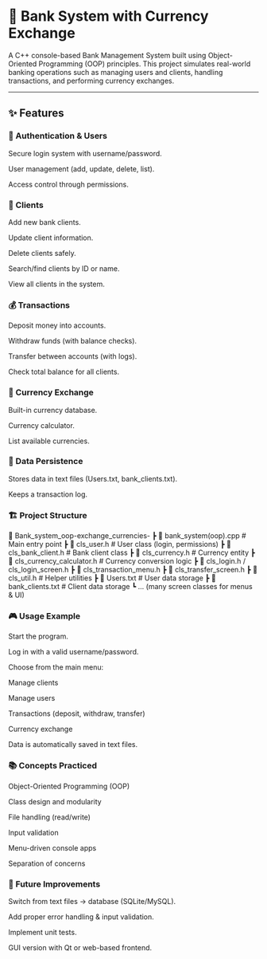 # 🏦 Bank System with Currency Exchange

A C++ console-based Bank Management System built using Object-Oriented Programming (OOP) principles.
This project simulates real-world banking operations such as managing users and clients, handling transactions, and performing currency exchanges.

<hr>

## ✨ Features
### 🔑 Authentication & Users

Secure login system with username/password.

User management (add, update, delete, list).

Access control through permissions.

### 👤 Clients

Add new bank clients.

Update client information.

Delete clients safely.

Search/find clients by ID or name.

View all clients in the system.

### 💰 Transactions

Deposit money into accounts.

Withdraw funds (with balance checks).

Transfer between accounts (with logs).

Check total balance for all clients.

### 💱 Currency Exchange

Built-in currency database.

Currency calculator.

List available currencies.

### 📁 Data Persistence

Stores data in text files (Users.txt, bank_clients.txt).

Keeps a transaction log.

### 🏗️ Project Structure
📂 Bank_system_oop-exchange_currencies-
 ┣ 📄 bank_system(oop).cpp         # Main entry point
 ┣ 📄 cls_user.h                   # User class (login, permissions)
 ┣ 📄 cls_bank_client.h            # Bank client class
 ┣ 📄 cls_currency.h               # Currency entity
 ┣ 📄 cls_currency_calculator.h    # Currency conversion logic
 ┣ 📄 cls_login.h / cls_login_screen.h
 ┣ 📄 cls_transaction_menu.h
 ┣ 📄 cls_transfer_screen.h
 ┣ 📄 cls_util.h                   # Helper utilities
 ┣ 📄 Users.txt                    # User data storage
 ┣ 📄 bank_clients.txt             # Client data storage
 ┗ ... (many screen classes for menus & UI)

### 🎮 Usage Example

Start the program.

Log in with a valid username/password.

Choose from the main menu:

Manage clients

Manage users

Transactions (deposit, withdraw, transfer)

Currency exchange

Data is automatically saved in text files.

### 📚 Concepts Practiced

Object-Oriented Programming (OOP)

Class design and modularity

File handling (read/write)

Input validation

Menu-driven console apps

Separation of concerns

### 🔮 Future Improvements

Switch from text files → database (SQLite/MySQL).

Add proper error handling & input validation.

Implement unit tests.

GUI version with Qt or web-based frontend.
